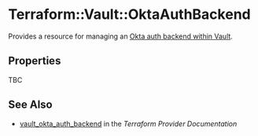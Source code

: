 # Terraform::Vault::OktaAuthBackend

Provides a resource for managing an
[Okta auth backend within Vault](https://www.vaultproject.io/docs/auth/okta.html).

## Properties

TBC

## See Also

* [vault_okta_auth_backend](https://www.terraform.io/docs/providers/vault/r/okta_auth_backend.html) in the _Terraform Provider Documentation_